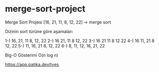 # merge-sort-project

Merge Sort Projesi [16, 21, 11, 8, 12, 22] -> merge sort

Dizinin sort türüne göre aşamaları 

1-) 16, 21, 11 8, 12, 22 
2-) 16 21, 11 8 12, 22 
3-) 16 21 11 8 12 22 
4-) 16 11, 21 8 12, 22 
5-) 11, 16, 21 8, 12, 22
6-) 8, 11, 12, 16, 21, 22

Big-O Gösterimi O(n log n)

https://app.patika.dev/tyes
